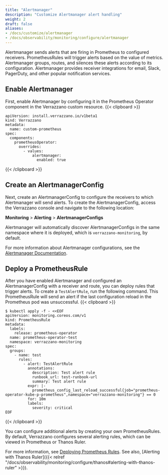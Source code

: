 ```yaml
---
title: "Alertmanager"
description: "Customize Alertmanager alert handling"
weight: 2
draft: false
aliases:
- /docs/customize/alertmanager
- /docs/observability/monitoring/configure/alertmanager
---
```

Alertmanager sends alerts that are firing in Prometheus to configured receivers.
PrometheusRules will trigger alerts based on the value of metrics.
Alertmanager groups, routes, and silences these alerts according to its configuration.
Alertmanager provides receiver integrations for email, Slack, PagerDuty, and other popular notification services.

## Enable Alertmanager

First, enable Alertmanager by configuring it in the Prometheus Operator component
in the Verrazzano custom resource.
{{< clipboard >}}
<div class="highlight">

   ```
   apiVersion: install.verrazzano.io/v1beta1
   kind: Verrazzano
   metadata:
     name: custom-prometheus
   spec:
     components:
       prometheusOperator:
         overrides:
           - values:
               alertmanager:
                 enabled: true
   ```

</div>
{{< /clipboard >}}

## Create an AlertmanagerConfig

Next, create an AlertmanagerConfig to configure the receivers to which Alertmanager will send alerts.
To create the AlertmanagerConfig, access the Verrazzano console and navigate to the following location:

**Monitoring** > **Alerting** > **AlertmanagerConfigs**

Alertmanager will automatically discover AlertmanagerConfigs in the same namespace where it is deployed,
which is `verrazzano-monitoring`, by default.

For more information about Alertmanager configurations, see the [Alertmanager Documentation](https://prometheus.io/docs/alerting/latest/configuration/).

## Deploy a PrometheusRule

After you have enabled Alertmanager and configured an AlertmanagerConfig with a receiver and route,
you can deploy rules that trigger alerts.
To create a `TestAlertRule`, run the following command.
This PrometheusRule will send an alert if the last configuration reload in the Prometheus pod was unsuccessful.
{{< clipboard >}}
<div class="highlight">

```
$ kubectl apply -f - <<EOF
apiVersion: monitoring.coreos.com/v1
kind: PrometheusRule
metadata:
  labels:
    release: prometheus-operator
  name: prometheus-operator-test
  namespace: verrazzano-monitoring
spec:
  groups:
    - name: test
      rules:
        - alert: TestAlertRule
          annotations:
            description: Test alert rule
            runbook_url: test-runbook-url
            summary: Test alert rule
          expr: |-
            prometheus_config_last_reload_successful{job="prometheus-operator-kube-p-prometheus",namespace="verrazzano-monitoring"} == 0
          for: 10m
          labels:
            severity: critical
EOF
```
</div>
{{< /clipboard >}}

You can configure additional alerts by creating your own PrometheusRules. By default, Verrazzano configures several alerting rules,
which can be viewed in Prometheus or Thanos Ruler.

For more information, see [Deploying Prometheus Rules](https://github.com/prometheus-operator/prometheus-operator/blob/main/Documentation/user-guides/alerting.md#deploying-prometheus-rules).
See also, [Alerting with Thanos Ruler]({{< relref "/docs/observability/monitoring/configure/thanos#alerting-with-thanos-ruler" >}}).
